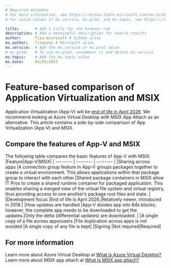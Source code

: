 ```yaml
---
# Required metadata
# For more information, see https://review.learn.microsoft.com/en-us/help/platform/learn-editor-add-metadata?branch=main
# For valid values of ms.service, ms.prod, and ms.topic, see https://review.learn.microsoft.com/en-us/help/platform/metadata-taxonomies?branch=main

title:       # Add a title for the browser tab
description: # Add a meaningful description for search results
author:      fiza-microsoft # GitHub alias
ms.author:   fizaazmi # Microsoft alias
ms.service:  # Add the ms.service or ms.prod value
# ms.prod:   # To use ms.prod, uncomment it and delete ms.service
ms.topic:    # Add the ms.topic value
ms.date:     04/05/2023
---
```


# Feature-based comparison of Application Virtualization and MSIX

Application Virtualization (App-V) will be [end of life in April 2026](/lifecycle/announcements/mdop-extended). We recommend looking at Azure Virtual Desktop with MSIX App Attach as an alternative. This article contains a side-by-side comparison of App Virtualization (App-V) and MSIX.

## Compare the features of App-V and MSIX

  
The following table compares the basic features of App-V with MSIX:
|Feature|App-V|MSIX|
| -------- | -------- | -------- |
|Sharing across apps |A connection group feature in App-V groups packages together to create a virtual environment. This allows applications within that package group to interact with each other.|Shared package containers in MSIX allow IT Pros to create a shared runtime container for packaged application. This enables sharing a merged view of the virtual file system and virtual registry, thus providing access to one another’s package root files and state. |
|Development focus |End of life is April 2026.|Relatively newer, introduced in 2018.|
|How updates are handled |App-V divides app into 64k blocks; however, the complete app needs to be downloaded to get the updates.|Only the delta (differential updates) are downloaded. |
|A single copy of a file across apps/users |File duplication across apps is not avoided |A single copy of any file is kept|
|Signing |Not required|Required|

## For more information

Learn more about Azure Virtual Desktop at [What is Azure Virtual Desktop?](/azure/virtual-desktop/overview)  
Learn more about MSIX app attach at [What is MSIX app attach?](/azure/virtual-desktop/what-is-app-attach)

